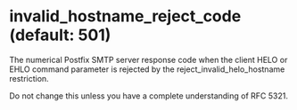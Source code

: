 # invalid_hostname_reject_code (default: 501)

The numerical Postfix SMTP server response code when the client
HELO or EHLO command parameter is rejected by the reject\_invalid\_helo\_hostname
restriction.




Do not change this unless you have a complete understanding of RFC 5321.



